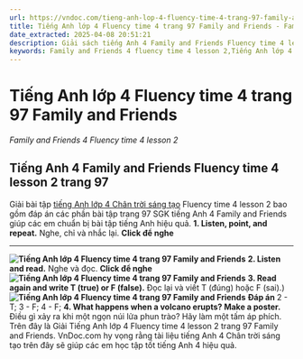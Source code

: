 ```yaml
---
url: https://vndoc.com/tieng-anh-lop-4-fluency-time-4-trang-97-family-and-friends-314311
title: Tiếng Anh lớp 4 Fluency time 4 trang 97 Family and Friends - Family and Friends 4 Fluency time 4 lesson 2 - VnDoc.com
date_extracted: 2025-04-08 20:51:21
description: Giải sách tiếng Anh 4 Family and Friends Fluency time 4 lesson 2 hướng dẫn giải chi tiết các phần bài tập trang 97.
keywords: Family and Friends 4 fluency time 4 lesson 2,Tiếng Anh lớp 4 fluency time 4 lesson 2 trang 97,tiếng anh lớp 4 family and friends fluency time 4 lesson 2,family and friends lớp 4 fluency time 4 lesson 2,sách family and friends 4 fluency time 4 lesson 2,fluency time 4 lớp 4,tiếng anh lớp 4 fluency time 4,tiếng anh 4 fluency time 4,tiếng anh 4 family and friends fluency time 4,tiếng anh 4 fluency time 4 trang 97,Tiếng Anh lớp 4 fluency time 4 trang 97 Family and Friends
---
```


# Tiếng Anh lớp 4 Fluency time 4 trang 97 Family and Friends
 _Family and Friends 4 Fluency time 4 lesson 2_
## Tiếng Anh 4 Family and Friends Fluency time 4 lesson 2 trang 97
Giải bài tập [tiếng Anh lớp 4 Chân trời sáng tạo](<https://vndoc.com/tieng-anh-lop-4-family-and-friends-national-edition>) Fluency time 4 lesson 2 bao gồm đáp án các phần bài tập trang 97 SGK tiếng Anh 4 Family and Friends giúp các em chuẩn bị bài tập tiếng Anh hiệu quả.
**1\. Listen, point, and repeat.** Nghe, chỉ và nhắc lại.
**Click để nghe**
****
**![Tiếng Anh lớp 4 Fluency time 4 trang 97 Family and Friends](https://i.vdoc.vn/data/image/2024/01/17/tieng-anh-lop-4-fluency-time-4-trang-97-family-and-friends-1.png)**
**2\. Listen and read.** Nghe và đọc.
**Click để nghe**
**![Tiếng Anh lớp 4 Fluency time 4 trang 97 Family and Friends](https://i.vdoc.vn/data/image/2024/01/17/tieng-anh-lop-4-fluency-time-4-trang-97-family-and-friends-2.png)**
**3\. Read again and write T \(true\) or F \(false\).** Đọc lại và viết T \(đúng\) hoặc F \(sai\).\)
**![Tiếng Anh lớp 4 Fluency time 4 trang 97 Family and Friends](https://i.vdoc.vn/data/image/2024/01/17/tieng-anh-lop-4-fluency-time-4-trang-97-family-and-friends-3.png)**
**Đáp án**
2 - T; 3 - F; 4 - F;
**4\. What happens when a volcano erupts? Make a poster.** Điều gì xảy ra khi một ngọn núi lửa phun trào? Hãy làm một tấm áp phích.
Trên đây là Giải Tiếng Anh lớp 4 Fluency time 4 lesson 2 trang 97 Family and Friends. VnDoc.com hy vọng rằng tài liệu tiếng Anh 4 Chân trời sáng tạo trên đây sẽ giúp các em học tập tốt tiếng Anh 4 hiệu quả.
